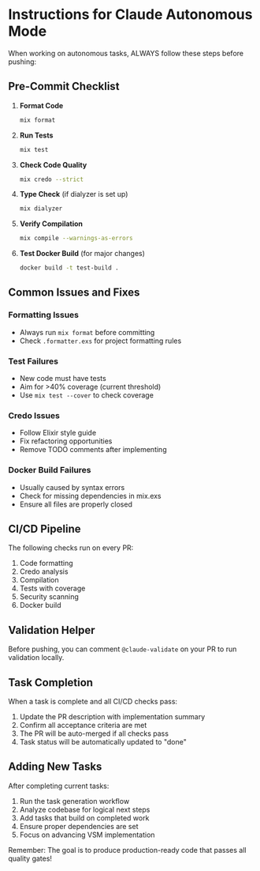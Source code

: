 # Instructions for Claude Autonomous Mode

When working on autonomous tasks, ALWAYS follow these steps before pushing:

## Pre-Commit Checklist

1. **Format Code**
   ```bash
   mix format
   ```

2. **Run Tests**
   ```bash
   mix test
   ```

3. **Check Code Quality**
   ```bash
   mix credo --strict
   ```

4. **Type Check** (if dialyzer is set up)
   ```bash
   mix dialyzer
   ```

5. **Verify Compilation**
   ```bash
   mix compile --warnings-as-errors
   ```

6. **Test Docker Build** (for major changes)
   ```bash
   docker build -t test-build .
   ```

## Common Issues and Fixes

### Formatting Issues
- Always run `mix format` before committing
- Check `.formatter.exs` for project formatting rules

### Test Failures
- New code must have tests
- Aim for >40% coverage (current threshold)
- Use `mix test --cover` to check coverage

### Credo Issues
- Follow Elixir style guide
- Fix refactoring opportunities
- Remove TODO comments after implementing

### Docker Build Failures
- Usually caused by syntax errors
- Check for missing dependencies in mix.exs
- Ensure all files are properly closed

## CI/CD Pipeline

The following checks run on every PR:
1. Code formatting
2. Credo analysis  
3. Compilation
4. Tests with coverage
5. Security scanning
6. Docker build

## Validation Helper

Before pushing, you can comment `@claude-validate` on your PR to run validation locally.

## Task Completion

When a task is complete and all CI/CD checks pass:
1. Update the PR description with implementation summary
2. Confirm all acceptance criteria are met
3. The PR will be auto-merged if all checks pass
4. Task status will be automatically updated to "done"

## Adding New Tasks

After completing current tasks:
1. Run the task generation workflow
2. Analyze codebase for logical next steps
3. Add tasks that build on completed work
4. Ensure proper dependencies are set
5. Focus on advancing VSM implementation

Remember: The goal is to produce production-ready code that passes all quality gates!